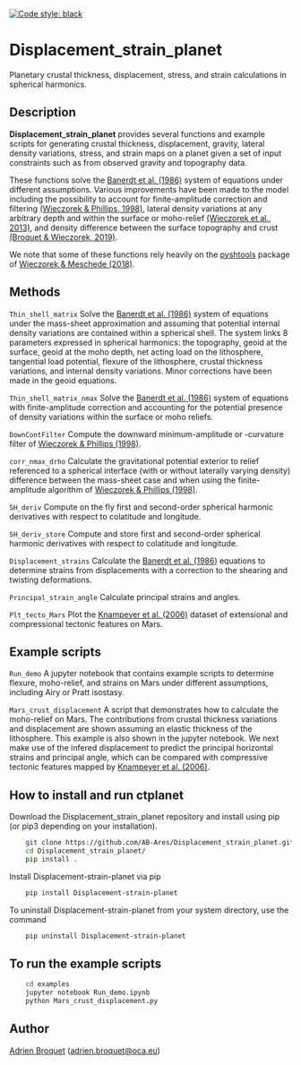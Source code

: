 [![Code style: black](https://img.shields.io/badge/code%20style-black-000000.svg)](https://github.com/psf/black)

# Displacement_strain_planet

Planetary crustal thickness, displacement, stress, and strain calculations in spherical harmonics.

## Description

**Displacement_strain_planet** provides several functions and example scripts for generating crustal thickness, displacement, gravity, lateral density variations, stress, and strain maps on a planet given a set of input constraints such as from observed gravity and topography data.

These functions solve the [Banerdt et al. (1986)](https://agupubs.onlinelibrary.wiley.com/doi/abs/10.1029/JB091iB01p00403) system of equations under different assumptions. Various improvements have been made to the model including the possibility to account for finite-amplitude correction and filtering [(Wieczorek & Phillips, 1998)](https://agupubs.onlinelibrary.wiley.com/doi/abs/10.1029/97JE03136), lateral density variations at any arbitrary depth and within the surface or moho-relief [(Wieczorek et al., 2013)](https://science.sciencemag.org/content/early/2012/12/04/science.1231530?versioned=true), and density difference between the surface topography and crust [(Broquet & Wieczorek, 2019)](https://agupubs.onlinelibrary.wiley.com/doi/abs/10.1029/2019JE005959). 

We note that some of these functions rely heavily on the [pyshtools](https://shtools.github.io/SHTOOLS/) package of [Wieczorek & Meschede (2018)](https://agupubs.onlinelibrary.wiley.com/doi/full/10.1029/2018GC007529).

## Methods
`Thin_shell_matrix` Solve the [Banerdt et al. (1986)](https://agupubs.onlinelibrary.wiley.com/doi/abs/10.1029/JB091iB01p00403) system of equations under the mass-sheet approximation and assuming that potential internal density variations are contained within a spherical shell. The system links 8 parameters expressed in spherical harmonics: the topography, geoid at the surface, geoid at the moho depth, net acting load on the lithosphere, tangential load potential, flexure of the lithosphere, crustal thickness variations, and internal density variations. Minor corrections have been made in the geoid equations.

`Thin_shell_matrix_nmax` Solve the [Banerdt et al. (1986)](https://agupubs.onlinelibrary.wiley.com/doi/abs/10.1029/JB091iB01p00403) system of equations with finite-amplitude correction and accounting for the potential presence of density variations within the surface or moho reliefs.

`DownContFilter` Compute the downward minimum-amplitude or -curvature filter of [Wieczorek & Phillips (1998)](https://agupubs.onlinelibrary.wiley.com/doi/abs/10.1029/97JE03136).

`corr_nmax_drho` Calculate the gravitational potential exterior to relief referenced to a spherical interface (with or without laterally varying density) difference between the mass-sheet case and when using the finite-amplitude algorithm of [Wieczorek & Phillips (1998)](https://agupubs.onlinelibrary.wiley.com/doi/abs/10.1029/97JE03136).

`SH_deriv` Compute on the fly first and second-order spherical harmonic derivatives with respect to colatitude and longitude.

`SH_deriv_store` Compute and store first and second-order spherical harmonic derivatives with respect to colatitude and longitude.

`Displacement_strains` Calculate the [Banerdt et al. (1986)](https://agupubs.onlinelibrary.wiley.com/doi/abs/10.1029/JB091iB01p00403) equations to determine strains from displacements with a correction to the shearing and twisting deformations.

`Principal_strain_angle` Calculate principal strains and angles.

`Plt_tecto_Mars` Plot the [Knampeyer et al. (2006)](https://agupubs.onlinelibrary.wiley.com/doi/full/10.1029/2006JE002708) dataset of extensional and compressional tectonic features on Mars.

## Example scripts
`Run_demo` A jupyter notebook that contains example scripts to determine flexure, moho-relief, and strains on Mars under different assumptions, including Airy or Pratt isostasy.

`Mars_crust_displacement` A script that demonstrates how to calculate the moho-relief on Mars. The contributions from crustal thickness variations and displacement are shown assuming an elastic thickness of the lithosphere. This example is also shown in the jupyter notebook. We next make use of the infered displacement to predict the principal horizontal strains and principal angle, which can be compared with compressive tectonic features mapped by [Knampeyer et al. (2006)](https://agupubs.onlinelibrary.wiley.com/doi/full/10.1029/2006JE002708). 

## How to install and run ctplanet
Download the Displacement_strain_planet repository and install using pip (or pip3 depending on your installation).
```bash
    git clone https://github.com/AB-Ares/Displacement_strain_planet.git
    cd Displacement_strain_planet/
    pip install .
```
Install Displacement-strain-planet via pip
```bash
    pip install Displacement-strain-planet
```
To uninstall Displacement-strain-planet from your system directory, use the command
```bash
    pip uninstall Displacement-strain-planet
```

## To run the example scripts
```bash
    cd examples
    jupyter notebook Run_demo.ipynb
    python Mars_crust_displacement.py 
```

## Author
[Adrien Broquet](https://www.oca.eu/fr/adrien-broquet) (adrien.broquet@oca.eu)
